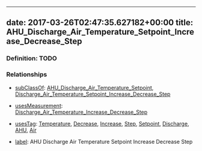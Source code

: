 
---
date: 2017-03-26T02:47:35.627182+00:00
title: AHU_Discharge_Air_Temperature_Setpoint_Increase_Decrease_Step
---
### Definition: TODO

### Relationships

* [subClassOf](http://www.w3.org/2000/01/rdf-schema#subClassOf): [AHU_Discharge_Air_Temperature_Setpoint](https://brickschema.org/schema/1.0/Brick#AHU_Discharge_Air_Temperature_Setpoint), [Discharge_Air_Temperature_Setpoint_Increase_Decrease_Step](https://brickschema.org/schema/1.0/Brick#Discharge_Air_Temperature_Setpoint_Increase_Decrease_Step)

* [usesMeasurement](https://brickschema.org/schema/1.0/BrickFrame#usesMeasurement): [Discharge_Air_Temperature_Increase_Decrease_Step](https://brickschema.org/schema/1.0/Brick#Discharge_Air_Temperature_Increase_Decrease_Step)

* [usesTag](https://brickschema.org/schema/1.0/BrickFrame#usesTag): [Temperature](https://brickschema.org/schema/1.0/BrickTag#Temperature), [Decrease](https://brickschema.org/schema/1.0/BrickTag#Decrease), [Increase](https://brickschema.org/schema/1.0/BrickTag#Increase), [Step](https://brickschema.org/schema/1.0/BrickTag#Step), [Setpoint](https://brickschema.org/schema/1.0/BrickTag#Setpoint), [Discharge](https://brickschema.org/schema/1.0/BrickTag#Discharge), [AHU](https://brickschema.org/schema/1.0/BrickTag#AHU), [Air](https://brickschema.org/schema/1.0/BrickTag#Air)

* [label](http://www.w3.org/2000/01/rdf-schema#label): AHU Discharge Air Temperature Setpoint Increase Decrease Step
